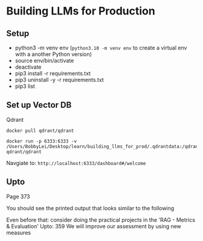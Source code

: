# Building LLMs for Production

## Setup
* python3 -m venv env (`python3.10 -m venv env` to create a virtual env with a another Python version)
* source env/bin/activate
* deactivate
* pip3 install -r requirements.txt
* pip3 uninstall -y -r requirements.txt
* pip3 list

## Set up Vector DB
Qdrant
```
docker pull qdrant/qdrant

docker run -p 6333:6333 -v /Users/BobbyLei/Desktop/learn/building_llms_for_prod/.qdrantdata:/qdrant/storage qdrant/qdrant
```

Navgiate to: `http://localhost:6333/dashboard#/welcome`

## Upto
Page 373

You should see the printed output that looks similar to the following

Even before that: consider doing the practical projects in the 'RAG - Metrics & Evaluation'
Upto: 359
We will improve our assessment by using new measures
